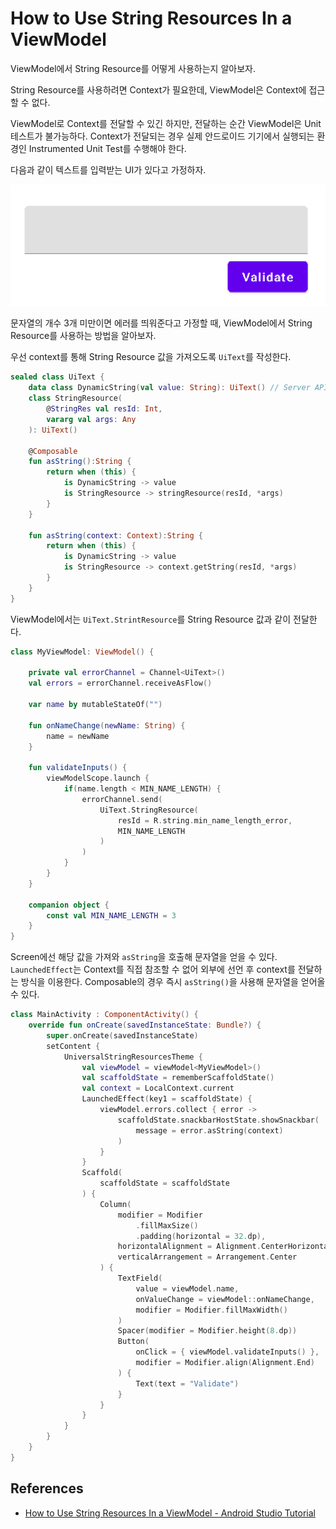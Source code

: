 # How to Use String Resources In a ViewModel

ViewModel에서 String Resource를 어떻게 사용하는지 알아보자.

String Resource를 사용하려면 Context가 필요한데, ViewModel은 Context에 접근할 수 없다.

ViewModel로 Context를 전달할 수 있긴 하지만, 전달하는 순간 ViewModel은 Unit 테스트가 불가능하다. Context가 전달되는 경우 실제 안드로이드 기기에서 실행되는 환경인 Instrumented Unit Test를 수행해야 한다.

다음과 같이 텍스트를 입력받는 UI가 있다고 가정하자.

<div align="center">
<img src="img/ui.png">
</div>

문자열의 개수 3개 미만이면 에러를 띄워준다고 가정할 때, ViewModel에서 String Resource를 사용하는 방법을 알아보자.

우선 context를 통해 String Resource 값을 가져오도록 `UiText`를 작성한다.

```kotlin
sealed class UiText {
    data class DynamicString(val value: String): UiText() // Server API에서 전달되는 문자열
    class StringResource(
        @StringRes val resId: Int,
        vararg val args: Any
    ): UiText()

    @Composable
    fun asString():String {
        return when (this) {
            is DynamicString -> value
            is StringResource -> stringResource(resId, *args)
        }
    }

    fun asString(context: Context):String {
        return when (this) {
            is DynamicString -> value
            is StringResource -> context.getString(resId, *args)
        }
    }
}
```

ViewModel에서는 `UiText.StrintResource`를 String Resource 값과 같이 전달한다.

```kotlin
class MyViewModel: ViewModel() {

    private val errorChannel = Channel<UiText>()
    val errors = errorChannel.receiveAsFlow()

    var name by mutableStateOf("")

    fun onNameChange(newName: String) {
        name = newName
    }

    fun validateInputs() {
        viewModelScope.launch {
            if(name.length < MIN_NAME_LENGTH) {
                errorChannel.send(
                    UiText.StringResource(
                        resId = R.string.min_name_length_error,
                        MIN_NAME_LENGTH
                    )
                )
            }
        }
    }

    companion object {
        const val MIN_NAME_LENGTH = 3
    }
}
```

Screen에선 해당 값을 가져와 `asString`을 호출해 문자열을 얻을 수 있다. `LaunchedEffect`는 Context를 직접 참조할 수 없어 외부에 선언 후 context를 전달하는 방식을 이용한다. Composable의 경우 즉시 `asString()`을 사용해 문자열을 얻어올 수 있다.

```kotlin
class MainActivity : ComponentActivity() {
    override fun onCreate(savedInstanceState: Bundle?) {
        super.onCreate(savedInstanceState)
        setContent {
            UniversalStringResourcesTheme {
                val viewModel = viewModel<MyViewModel>()
                val scaffoldState = rememberScaffoldState()
                val context = LocalContext.current
                LaunchedEffect(key1 = scaffoldState) {
                    viewModel.errors.collect { error ->
                        scaffoldState.snackbarHostState.showSnackbar(
                            message = error.asString(context)
                        )
                    }
                }
                Scaffold(
                    scaffoldState = scaffoldState
                ) {
                    Column(
                        modifier = Modifier
                            .fillMaxSize()
                            .padding(horizontal = 32.dp),
                        horizontalAlignment = Alignment.CenterHorizontally,
                        verticalArrangement = Arrangement.Center
                    ) {
                        TextField(
                            value = viewModel.name,
                            onValueChange = viewModel::onNameChange,
                            modifier = Modifier.fillMaxWidth()
                        )
                        Spacer(modifier = Modifier.height(8.dp))
                        Button(
                            onClick = { viewModel.validateInputs() },
                            modifier = Modifier.align(Alignment.End)
                        ) {
                            Text(text = "Validate")
                        }
                    }
                }
            }
        }
    }
}
```

## References
* [How to Use String Resources In a ViewModel - Android Studio Tutorial](https://www.youtube.com/watch?v=mB1Lej0aDus)